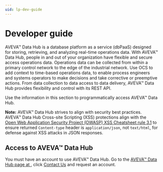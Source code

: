 ```yaml
---
uid: lp-dev-guide
--- 
```


# Developer guide

AVEVA&trade; Data Hub is a database platform as a service (dbPaaS) designed for storing, retrieving, and analyzing real-time operations data. With AVEVA&trade; Data Hub, people in and out of your organization have flexible and secure access operations data. Operations data can be collected from within a primary control network to the edge of the industrial network. Use OCS to add context to time-based operations data, to enable process engineers and systems operators to make decisions and take corrective or preemptive actions. From data collection to data access to data delivery, AVEVA&trade; Data Hub provides flexibility and control with its REST API. 

Use the information in this section to programmatically access AVEVA&trade; Data Hub.

**Note:** AVEVA&trade; Data Hub strives to align with security best practices. AVEVA&trade; Data Hub Cross-site Scripting (XSS) protections align with the [Open Web Application Security Project (OWASP) XSS Cheatsheet rule 3.1](https://cheatsheetseries.owasp.org/cheatsheets/Cross_Site_Scripting_Prevention_Cheat_Sheet.html#rule-31-html-encode-json-values-in-an-html-context-and-read-the-data-with-jsonparse) to ensure returned `Content-type` header is `application/json`, not `text/html`, for defense against XSS attacks in JSON responses.

## Access to AVEVA&trade; Data Hub

You must have an account to use AVEVA&trade; Data Hub. Go to the [AVEVA&trade; Data Hub page at ](https://www.osisoft.com/pi-system/pi-cloud/osisoft-cloud-services), click [Contact Us](https://www.osisoft.com/contact) and request an account.
